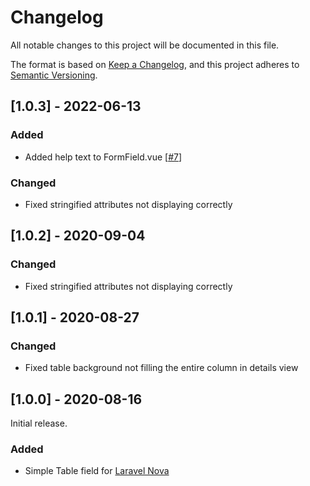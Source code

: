 # Changelog

All notable changes to this project will be documented in this file.

The format is based on [Keep a Changelog](https://keepachangelog.com/en/1.0.0/),
and this project adheres to [Semantic Versioning](https://semver.org/spec/v2.0.0.html).

## [1.0.3] - 2022-06-13

### Added

- Added help text to FormField.vue [[#7](https://github.com/outl1ne/nova-table-field/pull/7)]

### Changed

- Fixed stringified attributes not displaying correctly

## [1.0.2] - 2020-09-04

### Changed

- Fixed stringified attributes not displaying correctly

## [1.0.1] - 2020-08-27

### Changed

- Fixed table background not filling the entire column in details view

## [1.0.0] - 2020-08-16

Initial release.

### Added

- Simple Table field for [Laravel Nova](https://nova.laravel.com)

